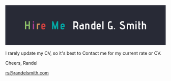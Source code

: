 <a href="https://github.com/RGSSoftware/HireMe">
<img src="https://github.com/RGSSoftware/HireMe/blob/master/HireMeBanner.png" >
</a>

I rarely update my CV, so it's best to Contact me for my current rate or CV.

Cheers,
Randel


rs@randelsmith.com
